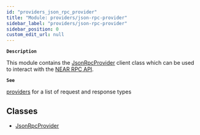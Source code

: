 ```yaml
---
id: "providers_json_rpc_provider"
title: "Module: providers/json-rpc-provider"
sidebar_label: "providers/json-rpc-provider"
sidebar_position: 0
custom_edit_url: null
---
```


**`Description`**

This module contains the [JsonRpcProvider](../classes/providers_json_rpc_provider.JsonRpcProvider.md) client class
which can be used to interact with the [NEAR RPC API](https://docs.near.org/api/rpc/introduction).

**`See`**

[providers](providers_provider.md) for a list of request and response types

## Classes

- [JsonRpcProvider](../classes/providers_json_rpc_provider.JsonRpcProvider.md)
